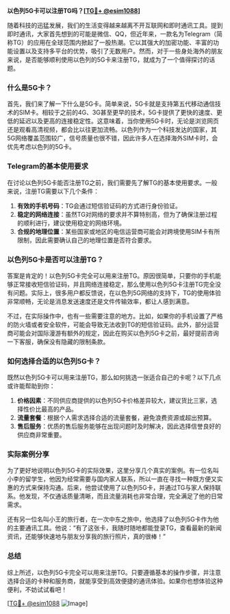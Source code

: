 **以色列5G卡可以注册TG吗？[[TG💪+ @esim1088](https://t.me/s/esim1088)]**

随着科技的迅猛发展，我们的生活变得越来越离不开互联网和即时通讯工具。提到即时通讯，大家首先想到的可能是微信、QQ，但近年来，一款名为Telegram（简称TG）的应用在全球范围内掀起了一股热潮。它以其强大的加密功能、丰富的功能设置以及支持多平台的优势，吸引了无数用户。然而，对于一些身处海外的朋友来说，是否能够顺利使用以色列的5G卡来注册TG，就成为了一个值得探讨的话题。

### 什么是5G卡？

首先，我们来了解一下什么是5G卡。简单来说，5G卡就是支持第五代移动通信技术的SIM卡。相较于之前的4G、3G甚至更早的技术，5G卡提供了更快的速度、更低的延迟以及更高的连接稳定性。这意味着，当你使用5G卡时，无论是浏览网页还是观看高清视频，都会比以往更加流畅。以色列作为一个科技发达的国家，其5G网络覆盖范围较广，信号质量也很不错，因此许多人在选择海外SIM卡时，会优先考虑以色列的5G卡。

### Telegram的基本使用要求

在讨论以色列5G卡能否注册TG之前，我们需要先了解TG的基本使用要求。一般来说，注册TG需要以下几个条件：

1. **有效的手机号码**：TG会通过短信验证码的方式进行身份验证。
2. **稳定的网络连接**：虽然TG对网络的要求并不算特别高，但为了确保注册过程的顺利进行，建议使用稳定的网络环境。
3. **合规的地理位置**：某些国家或地区的电信运营商可能会对跨境使用SIM卡有所限制，因此需要确认自己的地理位置是否符合要求。

### 以色列5G卡是否可以注册TG？

答案是肯定的！以色列5G卡完全可以用来注册TG。原因很简单，只要你的手机能够正常接收短信验证码，并且网络连接稳定，那么使用以色列5G卡注册TG完全没有问题。实际上，很多用户都反馈说，在以色列5G网络的支持下，TG的使用体验非常顺畅，无论是消息发送速度还是文件传输效率，都让人感到满意。

不过，在实际操作中，也有一些需要注意的地方。比如，如果你的手机设置了严格的防火墙或者安全软件，可能会导致无法收到TG的短信验证码。此外，部分运营商可能会对国际漫游有额外的规定，因此在购买以色列5G卡之前，最好提前咨询一下客服，确保没有隐藏的限制条款。

### 如何选择合适的以色列5G卡？

既然以色列5G卡可以用来注册TG，那么如何挑选一张适合自己的卡呢？以下几点或许能帮助到你：

1. **价格因素**：不同供应商提供的以色列5G卡价格差异较大，建议货比三家，选择性价比最高的产品。
2. **流量套餐**：根据个人需求选择合适的流量套餐，避免浪费资源或超出预算。
3. **售后服务**：优质的售后服务能够在出现问题时及时解决，因此选择信誉良好的供应商非常重要。

### 实际案例分享

为了更好地说明以色列5G卡的实际效果，这里分享几个真实的案例。有一位名叫小李的留学生，他因为经常需要与国内家人联系，所以一直在寻找一种既方便又实惠的方式来保持沟通。后来，他尝试使用了以色列5G卡，并通过TG与家人保持联系。他发现，不仅通话质量清晰，而且流量消耗也非常合理，完全满足了他的日常需求。

还有另一位名叫小王的旅行者，在一次中东之旅中，他选择了以色列5G卡作为他的主要通讯工具。他说：“有了这张卡，我随时随地都能登录TG，查看最新的新闻资讯，还能够快速地与朋友分享我的旅行照片，真的很棒！”

### 总结

综上所述，以色列5G卡完全可以用来注册TG。只要遵循基本的操作步骤，并注意选择合适的卡种和服务商，就能享受到高效便捷的通讯体验。如果你也想体验这种便利，不妨试试看吧！

[[TG💪+ @esim1088](https://t.me/s/esim1088) ![Image](https://i.postimg.cc/4NQfJmqS/Snipaste-2025-05-13-00-14-12.png)]